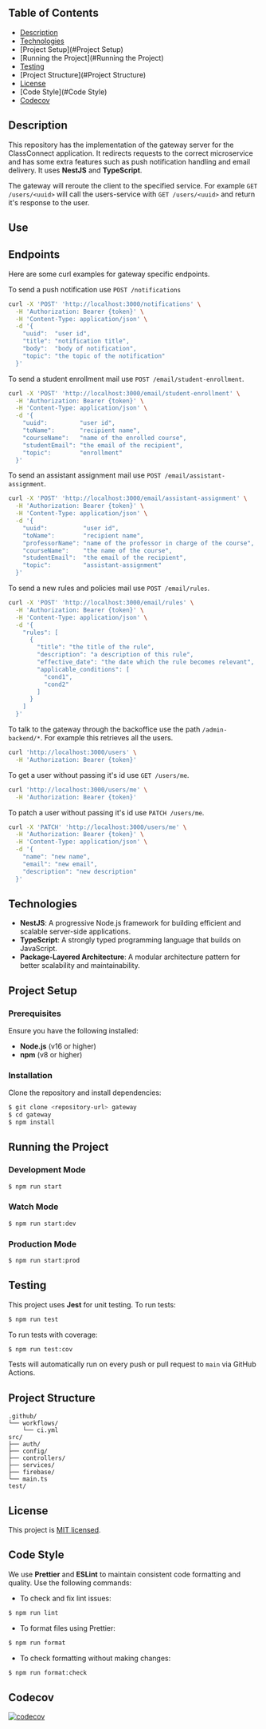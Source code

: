 ## Table of Contents

- [Description](#Description)
- [Technologies](#Technologies)
- [Project Setup](#Project Setup)
- [Running the Project](#Running the Project)
- [Testing](#testing)
- [Project Structure](#Project Structure)
- [License](#license)
- [Code Style](#Code Style)
- [Codecov](#Codecov)

## Description

This repository has the implementation of the gateway server for the ClassConnect application. It redirects requests to the correct microservice and has some extra features such as push notification handling and email delivery. It uses **NestJS** and **TypeScript**.

The gateway will reroute the client to the specified service. For example `GET /users/<uuid>` will call the users-service with `GET /users/<uuid>` and return it's response to the user.

## Use

## Endpoints

Here are some curl examples for gateway specific endpoints.

To send a push notification use `POST /notifications`
```sh
curl -X 'POST' 'http://localhost:3000/notifications' \
  -H 'Authorization: Bearer {token}' \
  -H 'Content-Type: application/json' \
  -d '{
    "uuid":  "user id",
    "title": "notification title",
    "body":  "body of notification",
    "topic": "the topic of the notification"
  }'
```

To send a student enrollment mail use `POST /email/student-enrollment`.
```sh
curl -X 'POST' 'http://localhost:3000/email/student-enrollment' \
  -H 'Authorization: Bearer {token}' \
  -H 'Content-Type: application/json' \
  -d '{
    "uuid":         "user id",
    "toName":       "recipient name",
    "courseName":   "name of the enrolled course",
    "studentEmail": "the email of the recipient",
    "topic":        "enrollment"
  }'
```

To send an assistant assignment mail use `POST /email/assistant-assignment`.
```sh
curl -X 'POST' 'http://localhost:3000/email/assistant-assignment' \
  -H 'Authorization: Bearer {token}' \
  -H 'Content-Type: application/json' \
  -d '{
    "uuid":          "user id",
    "toName":        "recipient name",
    "professorName": "name of the professor in charge of the course",
    "courseName":    "the name of the course",
    "studentEmail":  "the email of the recipient",
    "topic":         "assistant-assignment"
  }'
```

To send a new rules and policies mail use `POST /email/rules`.
```sh
curl -X 'POST' 'http://localhost:3000/email/rules' \
  -H 'Authorization: Bearer {token}' \
  -H 'Content-Type: application/json' \
  -d '{
    "rules": [
      {
        "title": "the title of the rule",
        "description": "a description of this rule",
        "effective_date": "the date which the rule becomes relevant",
        "applicable_conditions": [
          "cond1",
          "cond2"
        ]
      }
    ]
  }'
```

To talk to the gateway through the backoffice use the path `/admin-backend/*`. For example this retrieves all the users.
```sh
curl 'http://localhost:3000/users' \
  -H 'Authorization: Bearer {token}'
```

To get a user without passing it's id use `GET /users/me`.
```sh
curl 'http://localhost:3000/users/me' \
  -H 'Authorization: Bearer {token}'
```

To patch a user without passing it's id use `PATCH /users/me`.
```sh
curl -X 'PATCH' 'http://localhost:3000/users/me' \
  -H 'Authorization: Bearer {token}' \
  -H 'Content-Type: application/json' \
  -d '{
    "name": "new name",
    "email": "new email",
    "description": "new description"
  }'
```

## Technologies

- **NestJS**: A progressive Node.js framework for building efficient and scalable server-side applications.
- **TypeScript**: A strongly typed programming language that builds on JavaScript.
- **Package-Layered Architecture**: A modular architecture pattern for better scalability and maintainability.

## Project Setup

### Prerequisites

Ensure you have the following installed:

- **Node.js** (v16 or higher)
- **npm** (v8 or higher)

### Installation

Clone the repository and install dependencies:

```bash
$ git clone <repository-url> gateway
$ cd gateway
$ npm install
```

## Running the Project

### Development Mode

```bash
$ npm run start
```

### Watch Mode

```bash
$ npm run start:dev
```

### Production Mode

```bash
$ npm run start:prod
```

## Testing

This project uses **Jest** for unit testing. To run tests:

```bash
$ npm run test
```

To run tests with coverage:

```bash
$ npm run test:cov
```

Tests will automatically run on every push or pull request to `main` via GitHub Actions.

## Project Structure

```
.github/
└── workflows/
    └── ci.yml
src/
├── auth/
├── config/
├── controllers/
├── services/
├── firebase/
└── main.ts
test/
```

## License

This project is [MIT licensed](https://github.com/nestjs/nest/blob/master/LICENSE).

## Code Style

We use **Prettier** and **ESLint** to maintain consistent code formatting and quality. Use the following commands:

- To check and fix lint issues:

```bash
$ npm run lint
```

- To format files using Prettier:

```bash
$ npm run format
```

- To check formatting without making changes:

```bash
$ npm run format:check
```

## Codecov
[![codecov](https://codecov.io/github/IS2-Class-Connect/classconnect-gateway-service/graph/badge.svg?token=BCK7LDHO8U)](https://codecov.io/github/IS2-Class-Connect/classconnect-gateway-service)
